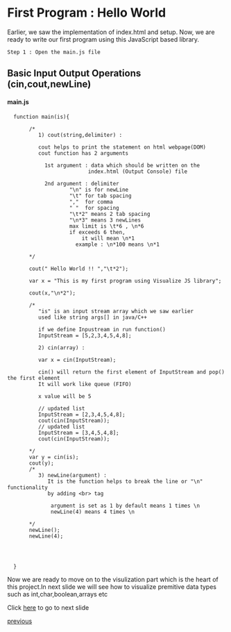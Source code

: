 # First Program : Hello World

Earlier, we saw the implementation of index.html and setup. 
Now, we are ready to write our first program using this 
JavaScript based library.

    Step 1 : Open the main.js file 

## Basic Input Output Operations (cin,cout,newLine)

#### main.js
    
      function main(is){
            
           /* 
              1) cout(string,delimiter) :
            
              cout helps to print the statement on html webpage(DOM)
              cout function has 2 arguments
                
                1st argument : data which should be written on the 
                              index.html (Output Console) file
                
                2nd argument : delimiter
                        "\n" is for newLine
                        "\t" for tab spacing
                        ","  for comma
                        " "  for spacing
                        "\t*2" means 2 tab spacing
                        "\n*3" means 3 newLines
                        max limit is \t*6 , \n*6 
                        if exceeds 6 then,
                            it will mean \n*1
                          example : \n*100 means \n*1 
                        
           */
           
           cout(" Hello World !! ","\t*2");
                     
           var x = "This is my first program using Visualize JS library";
           
           cout(x,"\n*2");
           
           /*
              "is" is an input stream array which we saw earlier
              used like string args[] in java/C++
              
              if we define Inpustream in run function()
              InputStream = [5,2,3,4,5,4,8];
              
              2) cin(array) :
      
              var x = cin(InputStream); 
              
              cin() will return the first element of InputStream and pop() the first element
              It will work like queue (FIFO)

              x value will be 5 
              
              // updated list
              InputStream = [2,3,4,5,4,8];
              cout(cin(InputStream));
              // updated list
              InputStream = [3,4,5,4,8];
              cout(cin(InputStream));

           */
           var y = cin(is);
           cout(y);
           /*
              3) newLine(argument) :
                 It is the function helps to break the line or "\n" functionality
                 by adding <br> tag
                  
                  argument is set as 1 by default means 1 times \n
                  newLine(4) means 4 times \n 
                
           */
           newLine();
           newLine(4);
           
           
           
	
      }


Now we are ready to move on to the visulization part which is the heart of this project.In next slide we will see how to visualize 
premitive data types such as int,char,boolean,arrays etc

Click [here](https://github.com/yashp241195/JavaScriptOOP/blob/master/documentation/Datatypes.MD) to go to next slide

[previous](https://github.com/yashp241195/JavaScriptOOP/blob/master/README.md)
